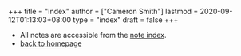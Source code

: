 +++
title = "Index"
author = ["Cameron Smith"]
lastmod = 2020-09-12T01:13:03+08:00
type = "index"
draft = false
+++

* All notes are accessible from the [note index](/posts/).
* [back to homepage](https://www.cameronraysmith.net/)
